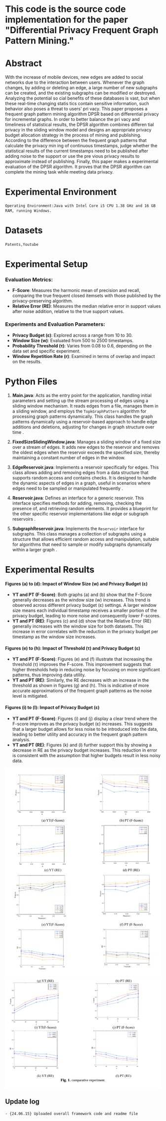 ﻿# This code is the source code implementation for the paper "Differential Privacy Frequent Graph Pattern Mining."



# Abstract
With the increase of mobile devices, new edges are added to social networks due to the interaction between users. Whenever the graph changes, by adding or deleting an edge, a large number of new subgraphs can be created, and the existing subgraphs can be modified or destroyed. Analyzing the potential so cial benefits of these databases is vast, but when these real-time changing statis tics contain sensitive information, such behavior also poses a threat to users' pri vacy. This paper proposes a frequent graph pattern mining algorithm DPSR based on differential privacy for incremental graphs. In order to better balance the pri vacy and timeliness of statistical results, the DPSR algorithm combines differen tial privacy in the sliding window model and designs an appropriate privacy budget allocation strategy in the process of mining and publishing. According to the difference between the frequent graph patterns that calculate the privacy min ing of continuous timestamps, judge whether the statistical results of the current timestamps need to be published after adding noise to the support or use the pre vious privacy results to approximate instead of publishing. Finally, this paper makes a experimental evaluation of the DPSR algorithm. It proves that the DPSR algorithm can complete the mining task while meeting data privacy.


# Experimental Environment

```
Operating Environment:Java with Intel Core i5 CPU 1.38 GHz and 16 GB RAM, running Windows.
```

# Datasets

`Patents,Youtube`

# Experimental Setup

### Evaluation Metrics:
- **F-Score**: Measures the harmonic mean of precision and recall, comparing the true frequent closed itemsets with those published by the privacy-preserving algorithm.
- **Relative Error (RE)**: Measures the median relative error in support values after noise addition, relative to the true support values.

### Experiments and Evaluation Parameters:
- **Privacy Budget (ε)**: Explored across a range from 10 to 30.
- **Window Size (w)**: Evaluated from 500 to 2500 timestamps.
- **Probability Threshold (τ)**: Varies from 0.08 to 0.6, depending on the data set and specific experiment.
- **Window Repetition Rate (r)**: Examined in terms of overlap and impact on the results.


# Python Files

1. **Main.java**:
Acts as the entry point for the application, handling initial parameters and setting up the stream processing of edges using a sliding window mechanism. It reads edges from a file, manages them in a sliding window, and employs the `TopkGraphPattern` algorithm for processing graph patterns dynamically. This class handles the graph patterns dynamically using a reservoir-based approach to handle edge additions and deletions, adjusting for changes in graph structure over time .

2. **FixedSizeSlidingWindow.java**:
Manages a sliding window of a fixed size over a stream of edges. It adds new edges to the reservoir and removes the oldest edges when the reservoir exceeds the specified size, thereby maintaining a constant number of edges in the window.

3. **EdgeReservoir.java**:
 Implements a reservoir specifically for edges. This class allows adding and removing edges from a data structure that supports random access and contains checks. It is designed to handle the dynamic aspects of edges in a graph, useful in scenarios where edges need to be sampled or manipulated frequently .

4. **Reservoir.java**:
Defines an interface for a generic reservoir. This interface specifies methods for adding, removing, checking the presence of, and retrieving random elements. It provides a blueprint for the other specific reservoir implementations like edge or subgraph reservoirs .

5. **SubgraphReservoir.java**:
Implements the `Reservoir` interface for subgraphs. This class manages a collection of subgraphs using a structure that allows efficient random access and manipulation, suitable for algorithms that need to sample or modify subgraphs dynamically within a larger graph .

#  Experimental Results

#### Figures (a) to (d): Impact of Window Size (w) and Privacy Budget (ε)
- **YT and PT (F-Score)**: Both graphs (a) and (b) show that the F-Score generally decreases as the window size (w) increases. This trend is observed across different privacy budget (ε) settings. A larger window size means each individual timestamp receives a smaller portion of the privacy budget, leading to more noise and consequently lower F-scores.
- **YT and PT (RE)**: Figures (c) and (d) show that the Relative Error (RE) generally increases with the window size for both datasets. This increase in error correlates with the reduction in the privacy budget per timestamp as the window size increases.

#### Figures (e) to (h): Impact of Threshold (τ) and Privacy Budget (ε)
- **YT and PT (F-Score)**: Figures (e) and (f) illustrate that increasing the threshold (τ) improves the F-score. This improvement suggests that higher thresholds help in reducing noise by focusing on more significant patterns, thus improving data utility.
- **YT and PT (RE)**: Similarly, the RE decreases with an increase in the threshold as shown in figures (g) and (h). This is indicative of more accurate approximations of the frequent graph patterns as the noise level is mitigated.

#### Figures (i) to (l): Impact of Privacy Budget (ε)
- **YT and PT (F-Score)**: Figures (i) and (j) display a clear trend where the F-score improves as the privacy budget (ε) increases. This suggests that a larger budget allows for less noise to be introduced into the data, leading to better utility and accuracy in the frequent graph pattern analysis.
- **YT and PT (RE)**: Figures (k) and (l) further support this by showing a decrease in RE as the privacy budget increases. This reduction in error is consistent with the assumption that higher budgets result in less noisy data.

![输入图片说明](https://github.com/csmaxuebin/DPSR/blob/main/pic/fig1-1.jpg)
![输入图片说明](https://github.com/csmaxuebin/DPSR/blob/main/pic/fig1-2.jpg)







## Update log

```
- {24.06.15} Uploaded overall framework code and readme file
```

